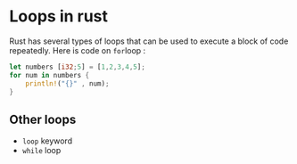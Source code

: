 # Loops in rust
Rust has several types of loops that can be used to execute a block of code repeatedly. Here is code on `for`loop :
```rust
let numbers [i32;5] = [1,2,3,4,5];
for num in numbers {
    println!("{}" , num);
}
```
## Other loops
 - `loop` keyword
 - `while` loop